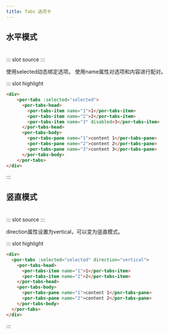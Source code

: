 ```yaml
---
title: Tabs 选项卡
---
```


## 水平模式

#
<demo-block>
::: slot source
<tabs-tabs1></tabs-tabs1>
:::

使用selected动态绑定选项。
使用name属性对选项和内容进行配对。

::: slot highlight

```html
<div>
    <por-tabs :selected="selected">
      <por-tabs-head>
        <por-tabs-item name="1">1</por-tabs-item>
        <por-tabs-item name="2">2</por-tabs-item>
        <por-tabs-item name="3" disabled>3</por-tabs-item>
      </por-tabs-head>
      <por-tabs-body>
        <por-tabs-pane name="1">content 1</por-tabs-pane>
        <por-tabs-pane name="2">content 2</por-tabs-pane>
        <por-tabs-pane name="3">content 3</por-tabs-pane>
      </por-tabs-body>
    </por-tabs>
</div>
```
:::
</demo-block>

## 竖直模式

#
<demo-block>
::: slot source
<tabs-tabs2></tabs-tabs2>
:::

direction属性设置为vertical，可以变为竖直模式。

::: slot highlight

```html
<div>
  <por-tabs :selected="selected" direction="vertical">
    <por-tabs-head>
      <por-tabs-item name="1">1</por-tabs-item>
      <por-tabs-item name="2">2</por-tabs-item>
    </por-tabs-head> 
    <por-tabs-body>
      <por-tabs-pane name="1">content 1</por-tabs-pane>
      <por-tabs-pane name="2">content 2</por-tabs-pane>
    </por-tabs-body>
  </por-tabs>
</div>
```
:::
</demo-block>
